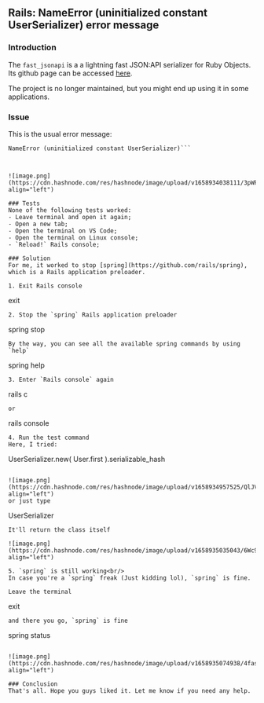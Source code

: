 ## Rails: NameError (uninitialized constant UserSerializer) error message

### Introduction
The `fast_jsonapi` is a a lightning fast JSON:API serializer for Ruby Objects. Its github page can be accessed [here](https://github.com/Netflix/fast_jsonapi).

The project is no longer maintained, but you might end up using it in some applications.

### Issue
This is the usual error message:
```
NameError (uninitialized constant UserSerializer)```



![image.png](https://cdn.hashnode.com/res/hashnode/image/upload/v1658934038111/3pWPKmVSQ.png align="left")

### Tests
None of the following tests worked:
- Leave terminal and open it again;
- Open a new tab;
- Open the terminal on VS Code;
- Open the terminal on Linux console;
- `Reload!` Rails console;

### Solution
For me, it worked to stop [spring](https://github.com/rails/spring), which is a Rails application preloader.

1. Exit Rails console
```
exit
```
2. Stop the `spring` Rails application preloader
```
spring stop
```
By the way, you can see all the available spring commands by using `help`
``` 
spring help
```
3. Enter `Rails console` again
```
rails c
```
or
```
rails console
```
4. Run the test command
Here, I tried:
```
UserSerializer.new( User.first ).serializable_hash
``` 

![image.png](https://cdn.hashnode.com/res/hashnode/image/upload/v1658934957525/QlJVKl0VB.png align="left")
or just type
```
UserSerializer
```
It'll return the class itself

![image.png](https://cdn.hashnode.com/res/hashnode/image/upload/v1658935035043/6Wc9O9IzQ.png align="left")

5. `spring` is still working<br/>
In case you're a `spring` freak (Just kidding lol), `spring` is fine. 

Leave the terminal
```
exit
``` 
and there you go, `spring` is fine
```
spring status
```

![image.png](https://cdn.hashnode.com/res/hashnode/image/upload/v1658935074938/4fasGTHib.png align="left")

### Conclusion
That's all. Hope you guys liked it. Let me know if you need any help.
